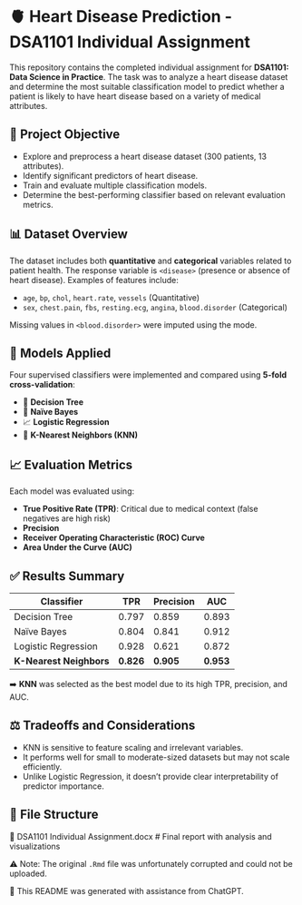 # 🫀 Heart Disease Prediction - DSA1101 Individual Assignment

This repository contains the completed individual assignment for **DSA1101: Data Science in Practice**. The task was to analyze a heart disease dataset and determine the most suitable classification model to predict whether a patient is likely to have heart disease based on a variety of medical attributes.

## 📌 Project Objective

- Explore and preprocess a heart disease dataset (300 patients, 13 attributes).
- Identify significant predictors of heart disease.
- Train and evaluate multiple classification models.
- Determine the best-performing classifier based on relevant evaluation metrics.

## 📊 Dataset Overview

The dataset includes both **quantitative** and **categorical** variables related to patient health. The response variable is `<disease>` (presence or absence of heart disease). Examples of features include:
- `age`, `bp`, `chol`, `heart.rate`, `vessels` (Quantitative)
- `sex`, `chest.pain`, `fbs`, `resting.ecg`, `angina`, `blood.disorder` (Categorical)

Missing values in `<blood.disorder>` were imputed using the mode.

## 🧪 Models Applied

Four supervised classifiers were implemented and compared using **5-fold cross-validation**:
- 🌳 **Decision Tree**
- 🧮 **Naïve Bayes**
- 📈 **Logistic Regression**
- 📍 **K-Nearest Neighbors (KNN)**

## 📈 Evaluation Metrics

Each model was evaluated using:
- **True Positive Rate (TPR)**: Critical due to medical context (false negatives are high risk)
- **Precision**
- **Receiver Operating Characteristic (ROC) Curve**
- **Area Under the Curve (AUC)**

## ✅ Results Summary

| Classifier        | TPR   | Precision | AUC   |
|-------------------|-------|-----------|--------|
| Decision Tree     | 0.797 | 0.859     | 0.893 |
| Naïve Bayes       | 0.804 | 0.841     | 0.912 |
| Logistic Regression | 0.928 | 0.621     | 0.872 |
| **K-Nearest Neighbors** | **0.826** | **0.905** | **0.953** |

➡️ **KNN** was selected as the best model due to its high TPR, precision, and AUC.

## ⚖️ Tradeoffs and Considerations

- KNN is sensitive to feature scaling and irrelevant variables.
- It performs well for small to moderate-sized datasets but may not scale efficiently.
- Unlike Logistic Regression, it doesn’t provide clear interpretability of predictor importance.

## 📁 File Structure

📄 DSA1101 Individual Assignment.docx   # Final report with analysis and visualizations

⚠️ Note: The original `.Rmd` file was unfortunately corrupted and could not be uploaded.

📝 This README was generated with assistance from ChatGPT.

